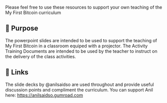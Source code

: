 Please feel free to use these resources to support your own teaching of the My First Bitcoin curriculum

## 🎯 Purpose

The powerpoint slides are intended to be used to support the teaching of My First Bitcoin in a classroom equiped with a projector.
The Activity Training Documents are intended to be used by the teacher to instruct on the delivery of the class activities.


## 🔗 Links

The slide decks by @anilsaidso are used throughout and provide useful discussion points and compliment the curriculum. You can support Anil here: <https://anilsaidso.gumroad.com>
